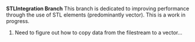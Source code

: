<b>STLIntegration Branch</b>
This branch is dedicated to improving performance through the use of STL elements (predominantly vector). This is a work in progress.

<ol>
  <li>Need to figure out how to copy data from the filestream to a vector<double>...</li>
</o>
